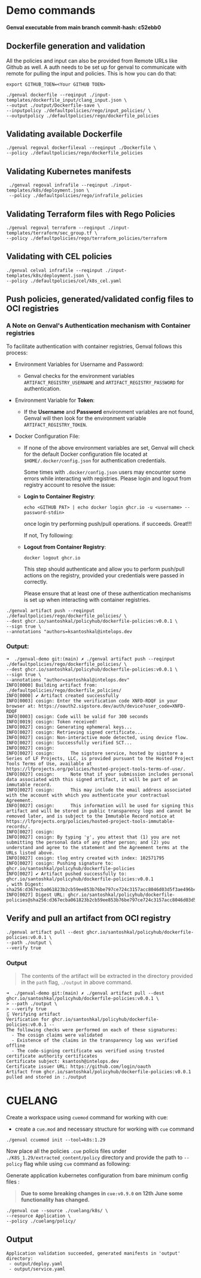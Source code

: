 # Demo commands

#### Genval executable from main branch  commit-hash: c52ebb0


## Dockerfile generation and validation

All the policies and input can also be provided from Remote URLs like Github as well.
A auth needs to be set up for genval to communicate with remote for pulling the input and policies.
This is how you can do that:

`export GITHUB_TOEN=<Your GITHUB TOEN>`

```shell
./genval dockerfile --reqinput ./input-templates/dockerfile_input/clang_input.json \
--output ./output/Dockerfile-save \
--inputpolicy ./defaultpolicies/rego/input_policies/ \
--outputpolicy ./defaultpolicies/rego/dockerfile_policies
```


## Validating available Dockerfile

```shell
./genval regoval dockerfileval --reqinput ./Dockerfile \
--policy ./defaultpolicies/rego/dockerfile_policies
```

## Validating Kubernetes manifests

```shell
 ./genval regoval infrafile --reqinput ./input-templates/k8s/deployment.json \
 --policy ./defaultpolicies/rego/infrafile_policies
 ```

## Validating Terraform files with Rego Policies

```shell
./genval regoval terraform --reqinput ./input-templates/terraform/sec_group.tf \
--policy ./defaultpolicies/rego/terraform_policies/terraform
```

## Validating with CEL policies

```shell
./genval celval infrafile --reqinput ./input-templates/k8s/deployment.json \
--policy ./defaultpolicies/cel/k8s_cel.yaml
```

## Push policies, generated/validated config files to OCI registries

### A Note on Genval's Authentication mechanism with Container registries 

To facilitate authentication with container registries, Genval follows this process:

- Environment Variables for Username and Password:

    - Genval checks for the environment variables `ARTIFACT_REGISTRY_USERNAME` and `ARTIFACT_REGISTRY_PASSWORD` for authentication.

- Environment Variable for **Token**:

    - If the **Username** and **Password** environment variables are not found, Genval will then look for the environment variable `ARTIFACT_REGISTRY_TOKEN`.

- Docker Configuration File:

    - If none of the above environment variables are set, Genval will check for the default Docker configuration file located at `$HOME/.docker/config.json` for authentication credentials.


      Some times with `.docker/config.json` users may encounter some errors while interacting with registries. Please login and logout from registry account to resolve the issue:

  - **Login to Container Registry**:
  
    `echo <GITHUB PAT> | echo docker login ghcr.io -u <username> --password-stdin>`

    once login try performing push/pull operations. if succeeds. Great!!!

    If not, Try following:

  - **Logout from Container Registry**:
 
    `docker logout ghcr.io`

    This step should authenticate and allow you to perform push/pull actions on the registry, provided your credentials were passed in correctly.

    Please ensure that at least one of these authentication mechanisms is set up when interacting with container registries.

```shell
./genval artifact push --reqinput ./defaultpolicies/rego/dockerfile_policies/ \
--dest ghcr.io/santoshkal/policyhub/dockerfile-policies:v0.0.1 \
--sign true \
--annotations "authors=ksantoshkal@intelops.dev
```
### Output:
```shell
➜  ./genval-demo git:(main) ✗ ./genval artifact push --reqinput ./defaultpolicies/rego/dockerfile_policies/ \
--dest ghcr.io/santoshkal/policyhub/dockerfile-policies:v0.0.1 \
--sign true \
--annotations "author=santoshkal@intelops.dev"
INFO[0000] Building artifact from: ./defaultpolicies/rego/dockerfile_policies/ 
INFO[0000] ✔ Artifact created successfully              
INFO[0003] cosign: Enter the verification code XNFD-RDQF in your browser at: https://oauth2.sigstore.dev/auth/device?user_code=XNFD-RDQF 
INFO[0003] cosign: Code will be valid for 300 seconds   
INFO[0019] cosign: Token received!                      
INFO[0027] cosign: Generating ephemeral keys...         
INFO[0027] cosign: Retrieving signed certificate...     
INFO[0027] cosign: Non-interactive mode detected, using device flow. 
INFO[0027] cosign: Successfully verified SCT...         
INFO[0027] cosign:                                      
INFO[0027] cosign:      The sigstore service, hosted by sigstore a Series of LF Projects, LLC, is provided pursuant to the Hosted Project Tools Terms of Use, available at https://lfprojects.org/policies/hosted-project-tools-terms-of-use/. 
INFO[0027] cosign:      Note that if your submission includes personal data associated with this signed artifact, it will be part of an immutable record. 
INFO[0027] cosign:      This may include the email address associated with the account with which you authenticate your contractual Agreement. 
INFO[0027] cosign:      This information will be used for signing this artifact and will be stored in public transparency logs and cannot be removed later, and is subject to the Immutable Record notice at https://lfprojects.org/policies/hosted-project-tools-immutable-records/. 
INFO[0027] cosign:                                      
INFO[0027] cosign: By typing 'y', you attest that (1) you are not submitting the personal data of any other person; and (2) you understand and agree to the statement and the Agreement terms at the URLs listed above. 
INFO[0027] cosign: tlog entry created with index: 102571795 
INFO[0027] cosign: Pushing signature to: ghcr.io/santoshkal/policyhub/dockerfile-policies 
INFO[0027] ✔ Artifact pushed successfully to: ghcr.io/santoshkal/policyhub/dockerfile-policies:v0.0.1
, with Digest: sha256:d367ecba061823b2cb59ee853b76be797ce724c3157acc8046d03d5f3ae496b4 
INFO[0027] Digest URL: ghcr.io/santoshkal/policyhub/dockerfile-policies@sha256:d367ecba061823b2cb59ee853b76be797ce724c3157acc8046d03d5f3ae496b4 
```

## Verify and pull an artifact from OCI registry

```shell
./genval artifact pull --dest ghcr.io/santoshkal/policyhub/dockerfile-policies:v0.0.1 \
--path ./output \
--verify true
```
### Output
> The contents of the artifact will be extracted in the directory provided in the `path` flag, `./output` in above command. 
```shell
➜  ./genval-demo git:(main) ✗ ./genval artifact pull --dest ghcr.io/santoshkal/policyhub/dockerfile-policies:v0.0.1 \
> --path ./output \
> --verify true
⣯ Verifying artifact
Verification for ghcr.io/santoshkal/policyhub/dockerfile-policies:v0.0.1 --
The following checks were performed on each of these signatures:
  - The cosign claims were validated
  - Existence of the claims in the transparency log was verified offline
  - The code-signing certificate was verified using trusted certificate authority certificates
Certificate subject: ksantosh@intelops.dev
Certificate issuer URL: https://github.com/login/oauth
Artifact from ghcr.io/santoshkal/policyhub/dockerfile-policies:v0.0.1 pulled and stored in :./output
```


# CUELANG
Create a workspace using `cuemod` command for working with cue:
- create a `cue.mod` and necessary structure for working with `cue` command
```shell
./genval ccuemod init --tool=k8s:1.29
```

Now place all the policies `.cue` policis files under `./K8S_1.29/extracted_content/policy` directory and provide the path to `--policy` flag while using `cue` command as following:

Generate application kubernetes configuration from bare minimum config files :
> **Due to some breaking changes in `cue:v0.9.0` on 12th June some functionality has changed.**

```shell
./genval cue --source ./cuelang/k8s/ \               
--resource Application \
--policy ./cuelang/policy/
```

## Output
```shell
Application validation succeeded, generated manifests in 'output' directory:
 - output/deploy.yaml
 - output/service.yaml
 ```
